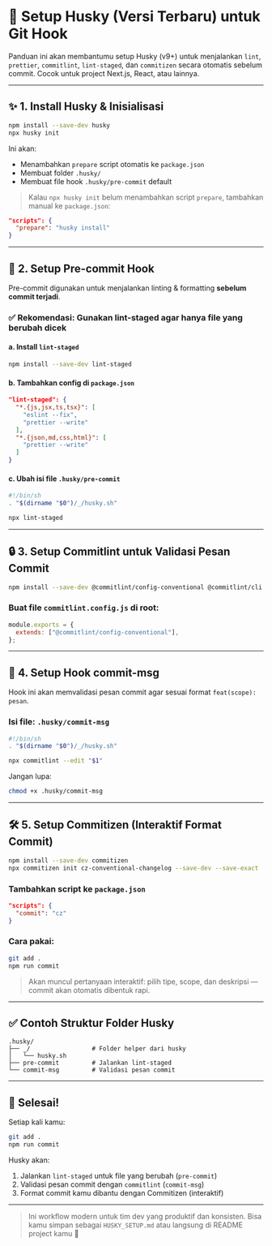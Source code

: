 # 🦊 Setup Husky (Versi Terbaru) untuk Git Hook

Panduan ini akan membantumu setup Husky (v9+) untuk menjalankan `lint`, `prettier`, `commitlint`, `lint-staged`, dan `commitizen` secara otomatis sebelum commit. Cocok untuk project Next.js, React, atau lainnya.

---

## ✨ 1. Install Husky & Inisialisasi

```bash
npm install --save-dev husky
npx husky init
```

Ini akan:

- Menambahkan `prepare` script otomatis ke `package.json`
- Membuat folder `.husky/`
- Membuat file hook `.husky/pre-commit` default

> Kalau `npx husky init` belum menambahkan script `prepare`, tambahkan manual ke `package.json`:

```json
"scripts": {
  "prepare": "husky install"
}
```

---

## 🧹 2. Setup Pre-commit Hook

Pre-commit digunakan untuk menjalankan linting & formatting **sebelum commit terjadi**.

### ✅ Rekomendasi: Gunakan lint-staged agar hanya file yang berubah dicek

#### a. Install `lint-staged`

```bash
npm install --save-dev lint-staged
```

#### b. Tambahkan config di `package.json`

```json
"lint-staged": {
  "*.{js,jsx,ts,tsx}": [
    "eslint --fix",
    "prettier --write"
  ],
  "*.{json,md,css,html}": [
    "prettier --write"
  ]
}
```

#### c. Ubah isi file `.husky/pre-commit`

```bash
#!/bin/sh
. "$(dirname "$0")/_/husky.sh"

npx lint-staged
```

---

## 🔒 3. Setup Commitlint untuk Validasi Pesan Commit

```bash
npm install --save-dev @commitlint/config-conventional @commitlint/cli
```

### Buat file `commitlint.config.js` di root:

```js
module.exports = {
  extends: ["@commitlint/config-conventional"],
};
```

---

## 🧾 4. Setup Hook commit-msg

Hook ini akan memvalidasi pesan commit agar sesuai format `feat(scope): pesan`.

### Isi file: `.husky/commit-msg`

```bash
#!/bin/sh
. "$(dirname "$0")/_/husky.sh"

npx commitlint --edit "$1"
```

Jangan lupa:

```bash
chmod +x .husky/commit-msg
```

---

## 🛠️ 5. Setup Commitizen (Interaktif Format Commit)

```bash
npm install --save-dev commitizen
npx commitizen init cz-conventional-changelog --save-dev --save-exact
```

### Tambahkan script ke `package.json`

```json
"scripts": {
  "commit": "cz"
}
```

### Cara pakai:

```bash
git add .
npm run commit
```

> Akan muncul pertanyaan interaktif: pilih tipe, scope, dan deskripsi — commit akan otomatis dibentuk rapi.

---

## ✅ Contoh Struktur Folder Husky

```
.husky/
├── _/                 # Folder helper dari husky
│   └── husky.sh
├── pre-commit         # Jalankan lint-staged
└── commit-msg         # Validasi pesan commit
```

---

## 🎉 Selesai!

Setiap kali kamu:

```bash
git add .
npm run commit
```

Husky akan:

1. Jalankan `lint-staged` untuk file yang berubah (`pre-commit`)
2. Validasi pesan commit dengan `commitlint` (`commit-msg`)
3. Format commit kamu dibantu dengan Commitizen (interaktif)

---

> Ini workflow modern untuk tim dev yang produktif dan konsisten. Bisa kamu simpan sebagai `HUSKY_SETUP.md` atau langsung di README project kamu 🚀
